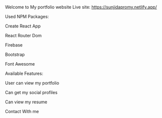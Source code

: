 Welcome to My portfolio website
Live site: https://sunjidapromy.netlify.app/

Used NPM Packages: 

Create React App

React Router Dom

Firebase

Bootstrap

Font Awesome

Available Features: 

User can view my portfolio

Can get my social profiles

Can view my resume

Contact With me
